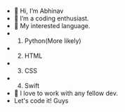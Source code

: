 - 👋 Hi, I’m Abhinav
- 👀 I’m a coding enthusiast. 
- 🌱 My interested language.
-   1. Python(More likely)
-   2. HTML
-   3. CSS
-   4. Swift
- 💞️ I love to work with any fellow dev. 
- Let's code it! Guys

<!---
Abhinav97hub/Abhinav97hub is a ✨ special ✨ repository because its `README.md` (this file) appears on your GitHub profile.
You can click the Preview link to take a look at your changes.
--->
